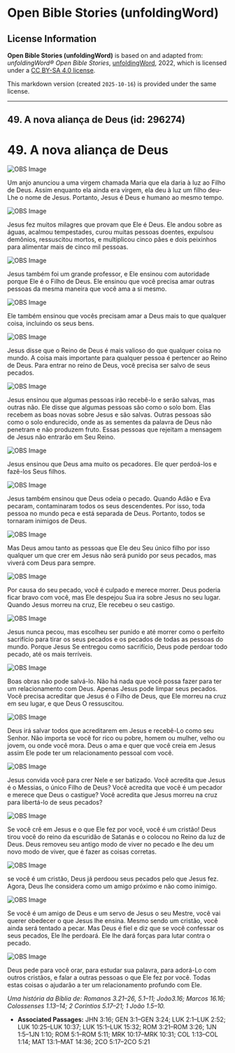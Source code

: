 # Open Bible Stories (unfoldingWord)

## License Information

**Open Bible Stories (unfoldingWord)** is based on and adapted from: _unfoldingWord® Open Bible Stories_, [unfoldingWord](https://unfoldingword.org/utw), 2022, which is licensed under a [CC BY-SA 4.0 license](https://creativecommons.org/licenses/by-sa/4.0/legalcode.en).

This markdown version (created `2025-10-16`) is provided under the same license.



--------------------------------

## 49. A nova aliança de Deus (id: 296274)

49\. A nova aliança de Deus
===========================

![OBS Image](https://cdn.door43.org/obs/jpg/360px/obs-en-49-01.jpg)

Um anjo anunciou a uma virgem chamada Maria que ela daria à luz ao Filho de Deus. Assim enquanto ela ainda era virgem, ela deu à luz um filho deu\-Lhe o nome de Jesus. Portanto, Jesus é Deus e humano ao mesmo tempo.

![OBS Image](https://cdn.door43.org/obs/jpg/360px/obs-en-49-02.jpg)

Jesus fez muitos milagres que provam que Ele é Deus. Ele andou sobre as águas, acalmou tempestades, curou muitas pessoas doentes, expulsou demônios, ressuscitou mortos, e multiplicou cinco pães e dois peixinhos para alimentar mais de cinco mil pessoas.

![OBS Image](https://cdn.door43.org/obs/jpg/360px/obs-en-49-03.jpg)

Jesus também foi um grande professor, e Ele ensinou com autoridade porque Ele é o Filho de Deus. Ele ensinou que você precisa amar outras pessoas da mesma maneira que você ama a si mesmo.

![OBS Image](https://cdn.door43.org/obs/jpg/360px/obs-en-49-04.jpg)

Ele também ensinou que vocês precisam amar a Deus mais to que qualquer coisa, incluindo os seus bens.

![OBS Image](https://cdn.door43.org/obs/jpg/360px/obs-en-49-05.jpg)

Jesus disse que o Reino de Deus é mais valioso do que qualquer coisa no mundo. A coisa mais importante para qualquer pessoa é pertencer ao Reino de Deus. Para entrar no reino de Deus, você precisa ser salvo de seus pecados.

![OBS Image](https://cdn.door43.org/obs/jpg/360px/obs-en-49-06.jpg)

Jesus ensinou que algumas pessoas irão recebê\-lo e serão salvas, mas outras não. Ele disse que algumas pessoas são como o solo bom. Elas recebem as boas novas sobre Jesus e são salvas. Outras pessoas são como o solo endurecido, onde as as sementes da palavra de Deus não penetram e não produzem fruto. Essas pessoas que rejeitam a mensagem de Jesus não entrarão em Seu Reino.

![OBS Image](https://cdn.door43.org/obs/jpg/360px/obs-en-49-07.jpg)

Jesus ensinou que Deus ama muito os pecadores. Ele quer perdoá\-los e fazê\-los Seus filhos.

![OBS Image](https://cdn.door43.org/obs/jpg/360px/obs-en-49-08.jpg)

Jesus também ensinou que Deus odeia o pecado. Quando Adão e Eva pecaram, contaminaram todos os seus descendentes. Por isso, toda pessoa no mundo peca e está separada de Deus. Portanto, todos se tornaram inimigos de Deus.

![OBS Image](https://cdn.door43.org/obs/jpg/360px/obs-en-49-09.jpg)

Mas Deus amou tanto as pessoas que Ele deu Seu único filho por isso qualquer um que crer em Jesus não será punido por seus pecados, mas viverá com Deus para sempre.

![OBS Image](https://cdn.door43.org/obs/jpg/360px/obs-en-49-10.jpg)

Por causa do seu pecado, você é culpado e merece morrer. Deus poderia ficar bravo com você, mas Ele despejou Sua ira sobre Jesus no seu lugar. Quando Jesus morreu na cruz, Ele recebeu o seu castigo.

![OBS Image](https://cdn.door43.org/obs/jpg/360px/obs-en-49-11.jpg)

Jesus nunca pecou, mas escolheu ser punido e até morrer como o perfeito sacrifício para tirar os seus pecados e os pecados de todas as pessoas do mundo. Porque Jesus Se entregou como sacrifício, Deus pode perdoar todo pecado, até os mais terríveis.

![OBS Image](https://cdn.door43.org/obs/jpg/360px/obs-en-49-12.jpg)

Boas obras não pode salvá\-lo. Não há nada que você possa fazer para ter um relacionamento com Deus. Apenas Jesus pode limpar seus pecados. Você precisa acreditar que Jesus é o Filho de Deus, que Ele morreu na cruz em seu lugar, e que Deus O ressuscitou.

![OBS Image](https://cdn.door43.org/obs/jpg/360px/obs-en-49-13.jpg)

Deus irá salvar todos que acreditarem em Jesus e recebê\-Lo como seu Senhor. Não importa se você for rico ou pobre, homem ou mulher, velho ou jovem, ou onde você mora. Deus o ama e quer que você creia em Jesus assim Ele pode ter um relacionamento pessoal com você.

![OBS Image](https://cdn.door43.org/obs/jpg/360px/obs-en-49-14.jpg)

Jesus convida você para crer Nele e ser batizado. Você acredita que Jesus é o Messias, o único Filho de Deus? Você acredita que você é um pecador e merece que Deus o castigue? Você acredita que Jesus morreu na cruz para libertá\-lo de seus pecados?

![OBS Image](https://cdn.door43.org/obs/jpg/360px/obs-en-49-15.jpg)

Se você crê em Jesus e o que Ele fez por você, você é um cristão! Deus tirou você do reino da escuridão de Satanás e o colocou no Reino da luz de Deus. Deus removeu seu antigo modo de viver no pecado e lhe deu um novo modo de viver, que é fazer as coisas corretas.

![OBS Image](https://cdn.door43.org/obs/jpg/360px/obs-en-49-16.jpg)

se você é um cristão, Deus já perdoou seus pecados pelo que Jesus fez. Agora, Deus lhe considera como um amigo próximo e não como inimigo.

![OBS Image](https://cdn.door43.org/obs/jpg/360px/obs-en-49-17.jpg)

Se você é um amigo de Deus e um servo de Jesus o seu Mestre, você vai querer obedecer o que Jesus lhe ensina. Mesmo sendo um cristão, você ainda será tentado a pecar. Mas Deus é fiel e diz que se você confessar os seus pecados, Ele lhe perdoará. Ele lhe dará forças para lutar contra o pecado.

![OBS Image](https://cdn.door43.org/obs/jpg/360px/obs-en-49-18.jpg)

Deus pede para você orar, para estudar sua palavra, para adorá\-Lo com outros cristãos, e falar a outras pessoas o que Ele fez por você. Todas estas coisas o ajudarão a ter um relacionamento profundo com Ele.

*Uma história da Bíblia de: Romanos 3\.21–26, 5\.1–11; João3\.16; Marcos 16\.16; Colossenses 1\.13–14; 2 Coríntios 5\.17–21; 1 João 1\.5–10\.*

* **Associated Passages:** JHN 3:16; GEN 3:1–GEN 3:24; LUK 2:1–LUK 2:52; LUK 10:25–LUK 10:37; LUK 15:1–LUK 15:32; ROM 3:21–ROM 3:26; 1JN 1:5–1JN 1:10; ROM 5:1–ROM 5:11; MRK 10:17–MRK 10:31; COL 1:13–COL 1:14; MAT 13:1–MAT 14:36; 2CO 5:17–2CO 5:21

